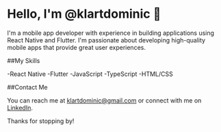 # Hello, I'm @klartdominic 👋

I'm a mobile app developer with experience in building applications using React Native and Flutter. I'm passionate about developing high-quality mobile apps that provide great user experiences.

##My Skills

-React Native
-Flutter
-JavaScript
-TypeScript
-HTML/CSS


<!---
##My Projects

Here are some of the projects I have worked on recently:

[Project 1](link to project) - Short description of the project
[Project 2](link to project) - Short description of the project
[Project 3](link to project) - Short description of the project
My Contributions
I have contributed to the following open-source projects:

[Project 1](link to project) - Short description of the contribution
[Project 2](link to project) - Short description of the contribution
[Project 3](link to project) - Short description of the contribution
--->
##Contact Me

You can reach me at klartdominic@gmail.com or connect with me on [LinkedIn](https://www.linkedin.com/in/klart-dominic-sanchez-5849b2128).

Thanks for stopping by!

<!---
klartdominic/klartdominic is a ✨ special ✨ repository because its `README.md` (this file) appears on your GitHub profile.
You can click the Preview link to take a look at your changes.
--->

